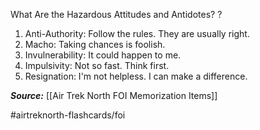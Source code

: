 What Are the Hazardous Attitudes and Antidotes?
?
1. Anti-Authority: Follow the rules. They are usually right.
2. Macho: Taking chances is foolish.
3. Invulnerability: It could happen to me.
4. Impulsivity: Not so fast. Think first.
5. Resignation: I'm not helpless. I can make a difference.
<!--SR:!2022-10-02,1,210-->

***Source:*** [[Air Trek North FOI Memorization Items]]

#airtreknorth-flashcards/foi 